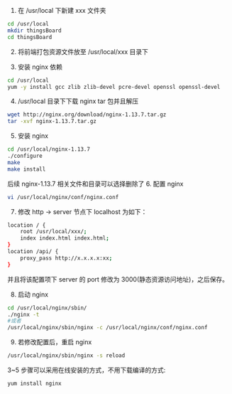 
1. 在 /usr/local 下新建 xxx 文件夹
```bash
cd /usr/local
mkdir thingsBoard
cd thingsBoard
```
2. 将前端打包资源文件放至 /usr/local/xxx 目录下

3. 安装 nginx 依赖
```bash
cd /usr/local
yum -y install gcc zlib zlib-devel pcre-devel openssl openssl-devel
```
4. /usr/local 目录下下载 nginx tar 包并且解压
```bash
wget http://nginx.org/download/nginx-1.13.7.tar.gz
tar -xvf nginx-1.13.7.tar.gz
```
5. 安装 nginx
```bash
cd /usr/local/nginx-1.13.7
./configure
make
make install
```
后续 nginx-1.13.7 相关文件和目录可以选择删除了
6. 配置 nginx
```bash
vi /usr/local/nginx/conf/nginx.conf
```
7. 修改 http -> server 节点下 localhost 为如下：
```bash
location / {
    root /usr/local/xxx/;
    index index.html index.html;
}
location /api/ {
    proxy_pass http://x.x.x.x:xx;
}
```
并且将该配置项下 server 的 port 修改为 3000(静态资源访问地址)，之后保存。

8. 启动 nginx
```bash
cd /usr/local/nginx/sbin/
./nginx -t
#或者
/usr/local/nginx/sbin/nginx -c /usr/local/nginx/conf/nginx.conf
```
9. 若修改配置后，重启 nginx
```bash
/usr/local/nginx/sbin/nginx -s reload
```

3~5 步骤可以采用在线安装的方式，不用下载编译的方式:
```sh
yum install nginx
```